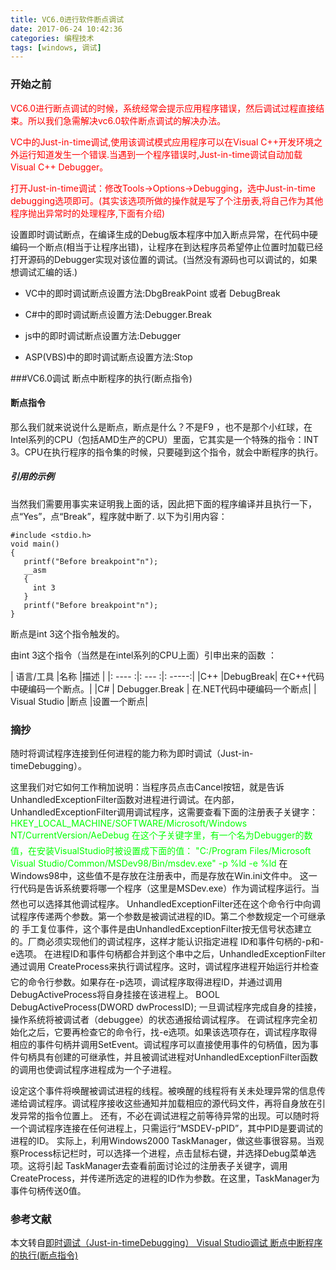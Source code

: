 ```yaml
---
title: VC6.0进行软件断点调试
date: 2017-06-24 10:42:36
categories: 编程技术
tags: [windows, 调试]
---
```


### 开始之前
<font color=#f00>VC6.0进行断点调试的时候，系统经常会提示应用程序错误，然后调试过程直接结束。所以我们急需解决vc6.0软件断点调试的解决办法。

VC中的Just-in-time调试,使用该调试模式应用程序可以在Visual C++开发环境之外运行知道发生一个错误.当遇到一个程序错误时,Just-in-time调试自动加载Visual C++ Debugger。

打开Just-in-time调试：修改Tools->Options->Debugging，选中Just-in-time debugging选项即可。(其实该选项所做的操作就是写了个注册表,将自己作为其他程序抛出异常时的处理程序,下面有介绍)
</font>

设置即时调试断点，在编译生成的Debug版本程序中加入断点异常，在代码中硬编码一个断点(相当于让程序出错)，让程序在到达程序员希望停止位置时加载已经打开源码的Debugger实现对该位置的调试。(当然没有源码也可以调试的，如果想调试汇编的话.)


* VC中的即时调试断点设置方法:DbgBreakPoint 或者 DebugBreak

* C#中的即时调试断点设置方法:Debugger.Break

* js中的即时调试断点设置方法:Debugger

* ASP(VBS)中的即时调试断点设置方法:Stop


###VC6.0调试 断点中断程序的执行(断点指令)



#### 断点指令

那么我们就来说说什么是断点，断点是什么？不是F9 ，也不是那个小红球，在Intel系列的CPU（包括AMD生产的CPU）里面，它其实是一个特殊的指令：INT 3。CPU在执行程序的指令集的时候，只要碰到这个指令，就会中断程序的执行。


##### 引用的示例

当然我们需要用事实来证明我上面的话，因此把下面的程序编译并且执行一下，点“Yes”，点“Break”，程序就中断了.
以下为引用内容：

    #include <stdio.h>
    void main()
    {
       printf("Before breakpoint"n");
       __asm
       {
         int 3
       }
       printf("Before breakpoint"n");
    }

断点是int 3这个指令触发的。

由int 3这个指令（当然是在intel系列的CPU上面）引申出来的函数 ：

| 语言/工具	|名称   	|描述 |
|: ---- :|: --- :|: -----:|
|C++ |DebugBreak|	在C++代码中硬编码一个断点。|
|C# | Debugger.Break | 在.NET代码中硬编码一个断点|
| Visual Studio |断点	|设置一个断点|


### 摘抄

随时将调试程序连接到任何进程的能力称为即时调试（Just-in-timeDebugging）。

这里我们对它如何工作稍加说明：当程序员点击Cancel按钮，就是告诉UnhandledExceptionFilter函数对进程进行调试。在内部，UnhandledExceptionFilter调用调试程序，这需要查看下面的注册表子关键字：
<font color=#0f0>HKEY_LOCAL_MACHINE/SOFTWARE/Microsoft/Windows NT/CurrentVersion/AeDebug
在这个子关键字里，有一个名为Debugger的数值，在安装VisualStudio时被设置成下面的值：
"C:/Program Files/Microsoft Visual Studio/Common/MSDev98/Bin/msdev.exe" -p %ld -e %ld
</font>
在Windows98中，这些值不是存放在注册表中，而是存放在Win.ini文件中。
这一行代码是告诉系统要将哪一个程序（这里是MSDev.exe）作为调试程序运行。当然也可以选择其他调试程序。 UnhandledExceptionFilter还在这个命令行中向调试程序传递两个参数。第一个参数是被调试进程的ID。第二个参数规定一个可继承的 手工复位事件，这个事件是由UnhandledExceptionFilter按无信号状态建立的。厂商必须实现他们的调试程序，这样才能认识指定进程 ID和事件句柄的-p和-e选项。
在进程ID和事件句柄都合并到这个串中之后，UnhandledExceptionFilter通过调用 CreateProcess来执行调试程序。这时，调试程序进程开始运行并检查它的命令行参数。如果存在-p选项，调试程序取得进程ID，并通过调用 DebugActiveProcess将自身挂接在该进程上。
BOOL DebugActiveProcess(DWORD dwProcessID);
一旦调试程序完成自身的挂接，操作系统将被调试者（debuggee）的状态通报给调试程序。
在调试程序完全初始化之后，它要再检查它的命令行，找-e选项。如果该选项存在，调试程序取得相应的事件句柄并调用SetEvent。调试程序可以直接使用事件的句柄值，因为事件句柄具有创建的可继承性，并且被调试进程对UnhandledExceptionFilter函数的调用也使调试程序进程成为一个子进程。

设定这个事件将唤醒被调试进程的线程。被唤醒的线程将有关未处理异常的信息传递给调试程序。调试程序接收这些通知并加载相应的源代码文件，再将自身放在引发异常的指令位置上。
还有，不必在调试进程之前等待异常的出现。可以随时将一个调试程序连接在任何进程上，只需运行“MSDEV-pPID”，其中PID是要调试的进程的ID。 实际上，利用Windows2000 TaskManager，做这些事很容易。当观察Process标记栏时，可以选择一个进程，点击鼠标右键，并选择Debug菜单选项。这将引起 TaskManager去查看前面讨论过的注册表子关键字，调用CreateProcess，并传递所选定的进程的ID作为参数。在这里，TaskManager为事件句柄传送0值。

### 参考文献

本文转自[即时调试（Just-in-timeDebugging） Visual Studio调试 断点中断程序的执行(断点指令)](http://blog.csdn.net/dongzhiquan/article/details/4568389)
